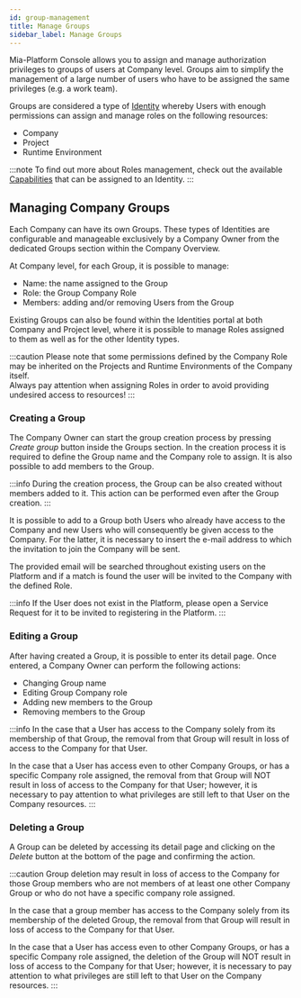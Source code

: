 ```yaml
---
id: group-management
title: Manage Groups
sidebar_label: Manage Groups
---
```


Mia-Platform Console allows you to assign and manage authorization privileges to groups of users at Company level. Groups aim to simplify the management of a large number of users who have to be assigned the same privileges (e.g. a work team).

Groups are considered a type of [Identity](/development_suite/identity-and-access-management/overview.md#identity-and-access-management) whereby Users with enough permissions can assign and manage roles on the following resources:

* Company
* Project
* Runtime Environment

:::note
To find out more about Roles management, check out the available [Capabilities](/development_suite/identity-and-access-management/console-levels-and-permission-management.md#users-capabilities-inside-console) that can be assigned to an Identity.
:::

## Managing Company Groups

Each Company can have its own Groups. These types of Identities are configurable and manageable exclusively by a Company Owner from the dedicated Groups section within the Company Overview. 

At Company level, for each Group, it is possible to manage:

* Name: the name assigned to the Group
* Role: the Group Company Role
* Members: adding and/or removing Users from the Group

Existing Groups can also be found within the Identities portal at both Company and Project level, where it is possible to manage Roles assigned to them as well as for the other Identity types. 

<!-- TODO: ![Group table](./img/group-management/group_table.png) -->

:::caution
Please note that some permissions defined by the Company Role may be inherited on the Projects and Runtime Environments of the Company itself.  
Always pay attention when assigning Roles in order to avoid providing undesired access to resources!
:::

### Creating a Group

The Company Owner can start the group creation process by pressing *Create group* button inside the Groups section. In the creation process it is required to define the Group name and the Company role to assign. It is also possible to add members to the Group.

:::info
During the creation process, the Group can be also created without members added to it. This action can be performed even after the Group creation.
:::

<!-- <div style={{display: 'flex', justifyContent: 'center'}}>
  <div style={{display: 'flex', width: '600px'}}>

TODO: ![Add group](./img/group-management/add_user.png)

  </div>
</div> -->

It is possible to add to a Group both Users who already have access to the Company and new Users who will consequently be given access to the Company. For the latter, it is necessary to insert the e-mail address to which the invitation to join the Company will be sent.

The provided email will be searched throughout existing users on the Platform and if a match is found the user will be invited to the Company with the defined Role.

:::info
If the User does not exist in the Platform, please open a Service Request for it to be invited to registering in the Platform.
:::

### Editing a Group

After having created a Group, it is possible to enter its detail page.
Once entered, a Company Owner can perform the following actions:

* Changing Group name
* Editing Group Company role
* Adding new members to the Group
* Removing members to the Group

:::info
In the case that a User has access to the Company solely from its membership of that Group, the removal from that Group will result in loss of access to the Company for that User.  

In the case that a User has access even to other Company Groups, or has a specific Company role assigned, the removal from that Group will NOT result in loss of access to the Company for that User; however, it is necessary to pay attention to what privileges are still left to that User on the Company resources. 
:::

<!-- 
<div style={{display: 'flex', justifyContent: 'center'}}>
  <div style={{display: 'flex', width: '600px'}}>

TODO: ![Edit group](./img/group-management/edit_group.png)

  </div>
</div> -->

### Deleting a Group

A Group can be deleted by accessing its detail page and clicking on the *Delete* button at the bottom of the page and confirming the action.

:::caution
Group deletion may result in loss of access to the Company for those Group members who are not members of at least one other Company Group or who do not have a specific company role assigned.   

In the case that a group member has access to the Company solely from its membership of the deleted Group, the removal from that Group will result in loss of access to the Company for that User.  

In the case that a User has access even to other Company Groups, or has a specific Company role assigned, the deletion of the Group will NOT result in loss of access to the Company for that User; however, it is necessary to pay attention to what privileges are still left to that User on the Company resources.
:::

<!-- 
<div style={{display: 'flex', justifyContent: 'center'}}>
  <div style={{display: 'flex', width: '600px'}}>

TODO: ![Delete group](./img/group-management/delete_group.png)

  </div>
</div> -->
